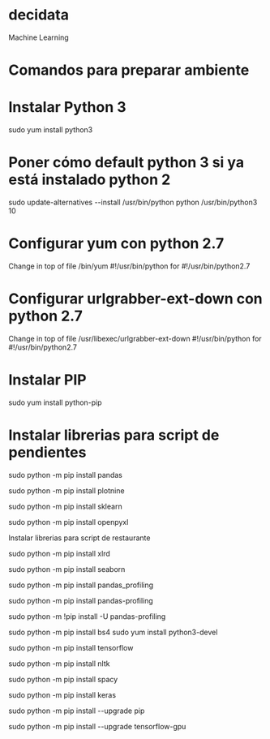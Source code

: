 # decidata
Machine Learning

# Comandos para preparar ambiente

# Instalar Python 3
sudo yum install python3

# Poner cómo default python 3 si ya está instalado python 2
sudo update-alternatives --install /usr/bin/python python /usr/bin/python3 10

# Configurar yum con python 2.7
Change in top of file /bin/yum
#!/usr/bin/python
for
#!/usr/bin/python2.7

# Configurar urlgrabber-ext-down  con python 2.7
Change in top of file /usr/libexec/urlgrabber-ext-down
#!/usr/bin/python
for
#!/usr/bin/python2.7

# Instalar PIP
sudo yum install python-pip

# Instalar librerias para script de pendientes

sudo python -m pip install pandas

sudo python -m pip install plotnine

sudo python -m pip install sklearn

sudo python -m pip install openpyxl

Instalar librerias para script de restaurante

sudo python -m pip install xlrd

sudo python -m pip install seaborn

sudo python -m pip install pandas_profiling

sudo python -m pip install pandas-profiling

sudo python -m !pip install -U pandas-profiling

sudo python -m pip install bs4
sudo yum install python3-devel

sudo python -m pip install tensorflow

sudo python -m pip install nltk

sudo python -m pip install spacy

sudo python -m pip install keras

sudo python -m pip install --upgrade pip

sudo python -m pip install --upgrade tensorflow-gpu

